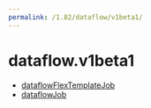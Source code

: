 ```yaml
---
permalink: /1.82/dataflow/v1beta1/
---
```


# dataflow.v1beta1



* [dataflowFlexTemplateJob](dataflowFlexTemplateJob.md)
* [dataflowJob](dataflowJob.md)